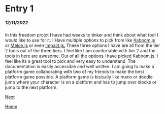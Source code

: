 # Entry 1
##### 12/11/2022

In this freedom projct I have had weeks to tinker and think about what tool I would like to use for it. I Have multiple options to pick from like [Kaboom.js](https://kaboomjs.com/) or [Melon.js](https://melonjs.org/) or even [Impact.js.](https://impactjs.com/) These three options I have are all from the tier 2 tools out of the three tiers. I feel like I am comfortable with tier 2 and the tools in here are awesome. Out of all the options I have picked Kaboom.js. I feel like its a great tool to pick and very easy to understand. The documentation is easily accessible and well written. I am going to make a platform game collaborating with two of my friends to make the best platform game possible. A platform game is bisically like mario or doodle jump where your character is on a platform and has to jump over blocks or jump to the next platform.

[Next](entry02.md)

[Home](../README.md)
